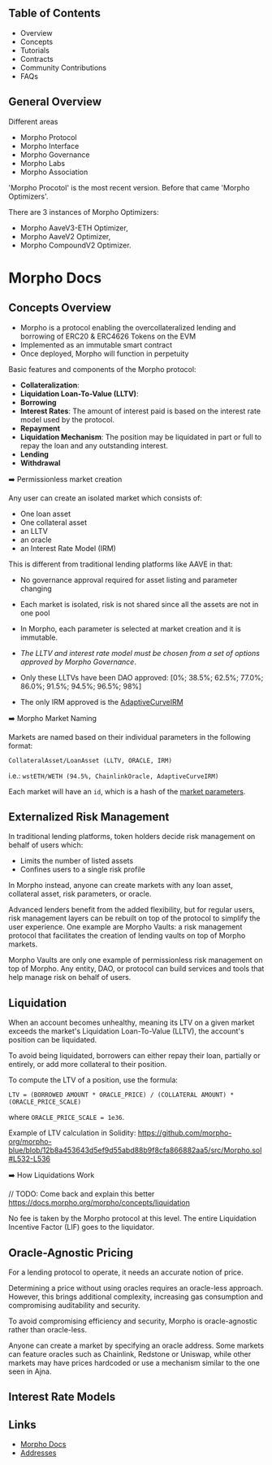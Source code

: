## Table of Contents

- Overview
- Concepts
- Tutorials
- Contracts
- Community Contributions
- FAQs

## General Overview

Different areas

- Morpho Protocol
- Morpho Interface
- Morpho Governance
- Morpho Labs
- Morpho Association

'Morpho Procotol' is the most recent version. Before that came 'Morpho Optimizers'.

There are 3 instances of Morpho Optimizers:

- Morpho AaveV3-ETH Optimizer,
- Morpho AaveV2 Optimizer,
- Morpho CompoundV2 Optimizer.

# Morpho Docs

## Concepts Overview

- Morpho is a protocol enabling the overcollateralized lending and borrowing of ERC20 & ERC4626 Tokens on the EVM
- Implemented as an immutable smart contract
- Once deployed, Morpho will function in perpetuity

Basic features and components of the Morpho protocol:

- **Collateralization**:
- **Liquidation Loan-To-Value (LLTV)**:
- **Borrowing**
- **Interest Rates**: The amount of interest paid is based on the interest rate model used by the protocol.
- **Repayment**
- **Liquidation Mechanism**: The position may be liquidated in part or full to repay the loan and any outstanding interest.
- **Lending**
- **Withdrawal**

➡️ Permissionless market creation

Any user can create an isolated market which consists of:

- One loan asset
- One collateral asset
- an LLTV
- an oracle
- an Interest Rate Model (IRM)

This is different from traditional lending platforms like AAVE in that:

- No governance approval required for asset listing and parameter changing
- Each market is isolated, risk is not shared since all the assets are not in one pool

- In Morpho, each parameter is selected at market creation and it is immutable.
- _The LLTV and interest rate model must be chosen from a set of options approved by Morpho Governance_.
- Only these LLTVs have been DAO approved: [0%; 38.5%; 62.5%; 77.0%; 86.0%; 91.5%; 94.5%; 96.5%; 98%]
- The only IRM approved is the [AdaptiveCurveIRM](https://docs.morpho.org/morpho/concepts/irm/#the-adaptivecurveirm)

➡️ Morpho Market Naming

Markets are named based on their individual parameters in the following format:

`CollateralAsset/LoanAsset (LLTV, ORACLE, IRM)`

i.e.: `wstETH/WETH (94.5%, ChainlinkOracle, AdaptiveCurveIRM)`

Each market will have an `id`, which is a hash of the [market parameters](https://docs.morpho.org/morpho/contracts/morpho/#market-id).

## Externalized Risk Management

In traditional lending platforms, token holders decide risk management on behalf of users which:

- Limits the number of listed assets
- Confines users to a single risk profile

In Morpho instead, anyone can create markets with any loan asset, collateral asset, risk parameters, or oracle.

Advanced lenders benefit from the added flexibility, but for regular users, risk management layers can be rebuilt on top of the protocol to simplify the user experience. One example are Morpho Vaults: a risk management protocol that facilitates the creation of lending vaults on top of Morpho markets.

Morpho Vaults are only one example of permissionless risk management on top of Morpho. Any entity, DAO, or protocol can build services and tools that help manage risk on behalf of users.

## Liquidation

When an account becomes unhealthy, meaning its LTV on a given market exceeds the market's Liquidation Loan-To-Value (LLTV), the account's position can be liquidated.

To avoid being liquidated, borrowers can either repay their loan, partially or entirely, or add more collateral to their position.

To compute the LTV of a position, use the formula:

`LTV = (BORROWED AMOUNT * ORACLE_PRICE) / (COLLATERAL AMOUNT) * (ORACLE_PRICE_SCALE)`

where `ORACLE_PRICE_SCALE = 1e36`.

Example of LTV calculation in Solidity:
https://github.com/morpho-org/morpho-blue/blob/12b8a453643d5ef9d55abd88b9f8cfa866882aa5/src/Morpho.sol#L532-L536

➡️ How Liquidations Work

// TODO: Come back and explain this better https://docs.morpho.org/morpho/concepts/liquidation

No fee is taken by the Morpho protocol at this level. The entire Liquidation Incentive Factor (LIF) goes to the liquidator.

## Oracle-Agnostic Pricing

For a lending protocol to operate, it needs an accurate notion of price.

Determining a price without using oracles requires an oracle-less approach. However, this brings additional complexity, increasing gas consumption and compromising auditability and security.

To avoid compromising efficiency and security, Morpho is oracle-agnostic rather than oracle-less.

Anyone can create a market by specifying an oracle address. Some markets can feature oracles such as Chainlink, Redstone or Uniswap, while other markets may have prices hardcoded or use a mechanism similar to the one seen in Ajna.

## Interest Rate Models

## Links

- [Morpho Docs](https://docs.morpho.org/)
- [Addresses](https://docs.morpho.org/addresses)
